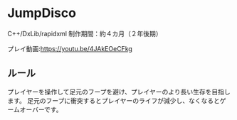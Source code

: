 # JumpDisco
C++/DxLib/rapidxml
制作期間：約４カ月（２年後期）

プレイ動画:https://youtu.be/4JAkEOeCFkg

## ルール
プレイヤーを操作して足元のフープを避け、プレイヤーのより長い生存を目指します。
足元のフープに衝突するとプレイヤーのライフが減少し、なくなるとゲームオーバーです。
